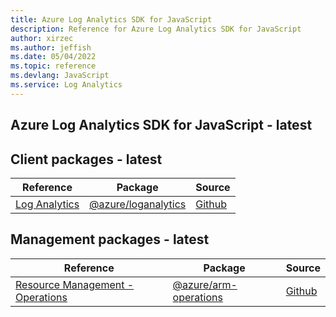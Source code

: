 ```yaml
---
title: Azure Log Analytics SDK for JavaScript
description: Reference for Azure Log Analytics SDK for JavaScript
author: xirzec
ms.author: jeffish
ms.date: 05/04/2022
ms.topic: reference
ms.devlang: JavaScript
ms.service: Log Analytics
---
```

## Azure Log Analytics SDK for JavaScript - latest
## Client packages - latest
| Reference | Package | Source |
|---|---|---|
|[Log Analytics](javascript/api/overview/azure/loganalytics-readme)|[@azure/loganalytics](https://www.npmjs.com/package/@azure/loganalytics)|[Github](https://github.com/Azure/azure-sdk-for-js)|

## Management packages - latest
| Reference | Package | Source |
|---|---|---|
|[Resource Management - Operations](javascript/api/overview/azure/arm-operations-readme)|[@azure/arm-operations](https://www.npmjs.com/package/@azure/arm-operations)|[Github](https://github.com/Azure/azure-sdk-for-js/blob/main/sdk/operationsmanagement/arm-operations)|

